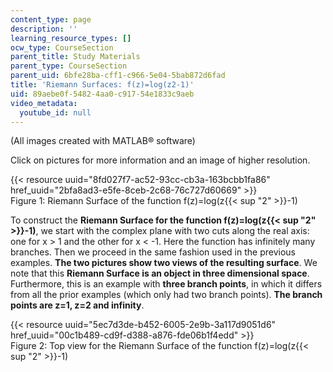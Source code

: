```yaml
---
content_type: page
description: ''
learning_resource_types: []
ocw_type: CourseSection
parent_title: Study Materials
parent_type: CourseSection
parent_uid: 6bfe28ba-cff1-c966-5e04-5bab872d6fad
title: 'Riemann Surfaces: f(z)=log(z2-1)'
uid: 89aebe0f-5482-4aa0-c917-54e1833c9aeb
video_metadata:
  youtube_id: null
---
```


(All images created with MATLAB® software)

Click on pictures for more information and an image of higher resolution.

{{< resource uuid="8fd027f7-ac52-93cc-cb3a-163bcbb1fa86" href_uuid="2bfa8ad3-e5fe-8ceb-2c68-76c727d60669" >}}  
Figure 1: Riemann Surface of the function f(z)=log(z{{< sup "2" >}}\-1)

To construct the **Riemann Surface for the function f(z)=log(z{{< sup "2" >}}\-1)**, we start with the complex plane with two cuts along the real axis: one for x > 1 and the other for x \< -1. Here the function has infinitely many branches. Then we proceed in the same fashion used in the previous examples. **The two pictures show two views of the resulting surface**. We note that this **Riemann Surface is an object in three dimensional space**. Furthermore, this is an example with **three branch points**, in which it differs from all the prior examples (which only had two branch points). **The branch points are z=1, z=2 and infinity**.

{{< resource uuid="5ec7d3de-b452-6005-2e9b-3a117d9051d6" href_uuid="00c1b489-cd9f-d388-a876-fde06b1f4edd" >}}  
Figure 2: Top view for the Riemann Surface of the function f(z)=log(z{{< sup "2" >}}\-1)